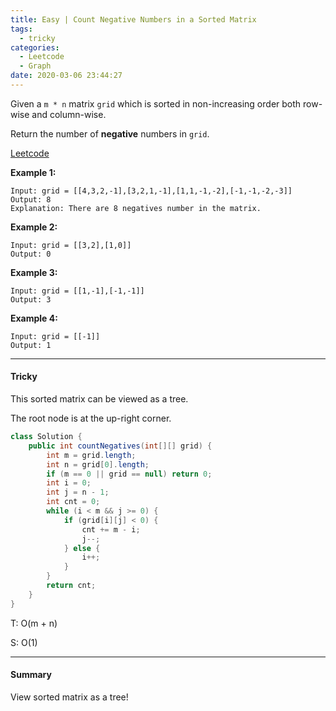 ```yaml
---
title: Easy | Count Negative Numbers in a Sorted Matrix
tags:
  - tricky
categories:
  - Leetcode
  - Graph
date: 2020-03-06 23:44:27
---
```


Given a `m * n` matrix `grid` which is sorted in non-increasing order both row-wise and column-wise. 

Return the number of **negative** numbers in `grid`.

[Leetcode](https://leetcode.com/problems/count-negative-numbers-in-a-sorted-matrix/)

<!--more-->

**Example 1:**

```
Input: grid = [[4,3,2,-1],[3,2,1,-1],[1,1,-1,-2],[-1,-1,-2,-3]]
Output: 8
Explanation: There are 8 negatives number in the matrix.
```

**Example 2:**

```
Input: grid = [[3,2],[1,0]]
Output: 0
```

**Example 3:**

```
Input: grid = [[1,-1],[-1,-1]]
Output: 3
```

**Example 4:**

```
Input: grid = [[-1]]
Output: 1
```

---

#### Tricky 

This sorted matrix can be viewed as a tree.

The root node is at the up-right corner.

```java
class Solution {
    public int countNegatives(int[][] grid) {
        int m = grid.length;
        int n = grid[0].length;
        if (m == 0 || grid == null) return 0;
        int i = 0;
        int j = n - 1;
        int cnt = 0;
        while (i < m && j >= 0) {
            if (grid[i][j] < 0) {
                cnt += m - i;
                j--;
            } else {
                i++;
            }
        }
        return cnt;
    }
}
```

T: O(m + n)

S: O(1)

---

#### Summary 

View sorted matrix as a tree!